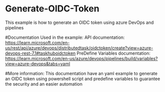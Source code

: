 # Generate-OIDC-Token
This example is how to generate an OIDC token using azure DevOps and pipelines 

#Documentation Used in the example:
API documentation: https://learn.microsoft.com/en-us/rest/api/azure/devops/distributedtask/oidctoken/create?view=azure-devops-rest-7.1#taskhuboidctoken
PreDefine Variables documentation: https://learn.microsoft.com/en-us/azure/devops/pipelines/build/variables?view=azure-devops&tabs=yaml

#More information:
This documentation have an yaml example to generate an OIDC token using powershell script and predefine variables to guarantee the security and an easier automation

